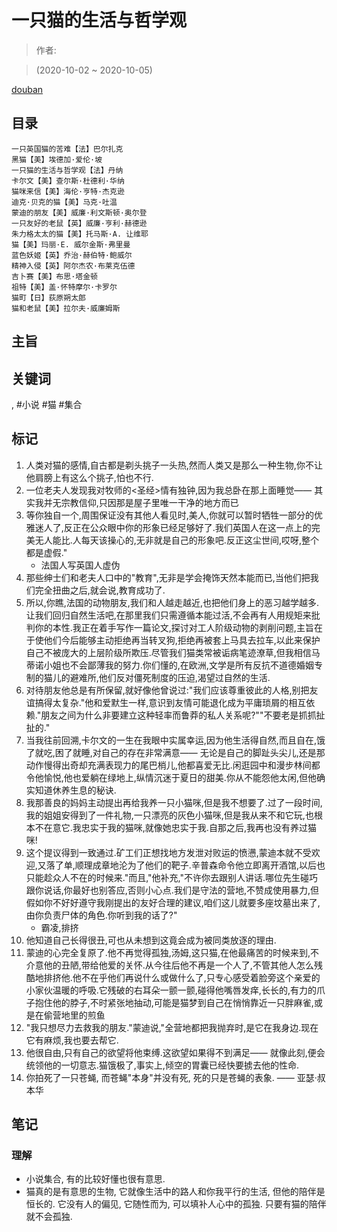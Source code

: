 # 一只猫的生活与哲学观

> 作者:

> (2020-10-02 \~ 2020-10-05)

[douban](https://book.douban.com/subject/34861340/)

## 目录
```
一只英国猫的苦难【法】巴尔扎克
黑猫【美】埃德加·爱伦·坡
一只猫的生活与哲学观【法】丹纳
卡尔文【美】查尔斯·杜德利·华纳
猫咪来信【美】海伦·亨特·杰克逊
迪克·贝克的猫【美】马克·吐温
蒙迪的朋友【美】威廉·利文斯顿·奥尔登
一只友好的老鼠【英】威廉·亨利·赫德逊
朱力格太太的猫【美】托马斯·A. 让维耶
猫【美】玛丽·E. 威尔金斯·弗里曼
蓝色妖姬【英】乔治·赫伯特·鲍威尔
精神入侵【英】阿尔杰农·布莱克伍德
吉卜赛【美】布思·塔金顿
祖特【美】盖·怀特摩尔·卡罗尔
猫町【日】荻原朔太郎
猫和老鼠【美】拉尔夫·威廉姆斯
```

## 主旨

## 关键词
 , #小说 #猫 #集合

## 标记
1. 人类对猫的感情,自古都是剃头挑子一头热,然而人类又是那么一种生物,你不让他肩膀上有这么个挑子,怕也不行.
2. 一位老夫人发现我对牧师的<圣经>情有独钟,因为我总卧在那上面睡觉—— 其实我并无宗教信仰,只因那是屋子里唯一干净的地方而已
3. 等你独自一个,周围保证没有其他人看见时,美人,你就可以暂时牺牲一部分的优雅迷人了,反正在公众眼中你的形象已经足够好了.我们英国人在这一点上的完美无人能比.人每天该操心的,无非就是自己的形象吧.反正这尘世间,哎呀,整个都是虚假."
    * 法国人写英国人虚伪
4. 那些绅士们和老夫人口中的"教育",无非是学会掩饰天然本能而已,当他们把我们完全扭曲之后,就会说,教育成功了.
5. 所以,你瞧,法国的动物朋友,我们和人越走越近,也把他们身上的恶习越学越多.让我们回归自然生活吧,在那里我们只需遵循本能过活,不会再有人用规矩来批判你的本性.我正在着手写作一篇论文,探讨对工人阶级动物的剥削问题,主旨在于使他们今后能够主动拒绝再当转叉狗,拒绝再被套上马具去拉车,以此来保护自己不被庞大的上层阶级所欺压.尽管我们猫类常被诟病笔迹潦草,但我相信马蒂诺小姐也不会鄙薄我的努力.你们懂的,在欧洲,文学是所有反抗不道德婚姻专制的猫儿的避难所,他们反对僵死制度的压迫,渴望过自然的生活.
6. 对待朋友他总是有所保留,就好像他曾说过:"我们应该尊重彼此的人格,别把友谊搞得太复杂."他和爱默生一样,意识到友情可能退化成为平庸琐屑的相互依赖."朋友之间为什么非要建立这种轻率而鲁莽的私人关系呢?""不要老是抓抓扯扯的."
7. 当我往前回溯,卡尔文的一生在我眼中实属幸运,因为他生活得自然,而且自在,饿了就吃,困了就睡,对自己的存在非常满意—— 无论是自己的脚趾头尖儿,还是那动作慢得出奇却充满表现力的尾巴梢儿,他都喜爱无比.闲逛园中和漫步林间都令他愉悦,他也爱躺在绿地上,纵情沉迷于夏日的甜美.你从不能怨他太闲,但他确实知道休养生息的秘诀.
8. 我那善良的妈妈主动提出再给我养一只小猫咪,但是我不想要了.过了一段时间,我的姐姐安得到了一件礼物,一只漂亮的灰色小猫咪,但是我从来不和它玩,也根本不在意它.我忠实于我的猫咪,就像她忠实于我.自那之后,我再也没有养过猫咪!
9. 这个提议得到一致通过.矿工们正想找地方发泄对败运的愤懑,蒙迪本就不受欢迎,又落了单,顺理成章地沦为了他们的靶子.辛普森命令他立即离开酒馆,以后也只能趁众人不在的时候来."而且,"他补充,"不许你去跟别人讲话.哪位先生碰巧跟你说话,你最好也别答应,否则小心点.我们是守法的营地,不赞成使用暴力,但假如你不好好遵守我刚提出的友好合理的建议,咱们这儿就要多座坟墓出来了,由你负责尸体的角色.你听到我的话了?"
    * 霸凌,排挤
10. 他知道自己长得很丑,可也从未想到这竟会成为被同类放逐的理由.
12. 蒙迪的心完全复原了.他不再觉得孤独,汤姆,这只猫,在他最痛苦的时候来到,不介意他的丑陋,带给他爱的关怀.从今往后他不再是一个人了,不管其他人怎么残酷地排挤他.他不在乎他们再说什么或做什么了,只专心感受着脸旁这个亲爱的小家伙温暖的呼吸.它残破的右耳朵一颤一颤,碰得他嘴唇发痒,长长的,有力的爪子抱住他的脖子,不时紧张地抽动,可能是猫梦到自己在悄悄靠近一只胖麻雀,或是在偷营地里的煎鱼
13. "我只想尽力去救我的朋友."蒙迪说,"全营地都把我抛弃时,是它在我身边.现在它有麻烦,我也要去帮它.
14. 他很自由,只有自己的欲望将他束缚.这欲望如果得不到满足—— 就像此刻,便会统领他的一切意志.猫饿极了,事实上,倾空的胃囊已经快要掳去他的性命.
15. 你拍死了一只苍蝇, 而苍蝇"本身"并没有死, 死的只是苍蝇的表象. —— 亚瑟·叔本华

## 笔记

### 理解
* 小说集合, 有的比较好懂也很有意思.
* 猫真的是有意思的生物, 它就像生活中的路人和你我平行的生活, 但他的陪伴是恒长的. 它没有人的偏见, 它随性而为, 可以填补人心中的孤独. 只要有猫的陪伴就不会孤独.
